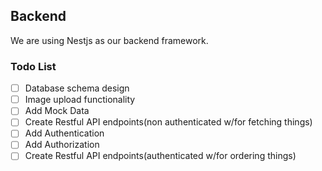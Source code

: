 ## Backend

We are using Nestjs as our backend framework.

### Todo List

- [ ] Database schema design
- [ ] Image upload functionality
- [ ] Add Mock Data
- [ ] Create Restful API endpoints(non authenticated w/for fetching things)
- [ ] Add Authentication
- [ ] Add Authorization
- [ ] Create Restful API endpoints(authenticated w/for ordering things)
